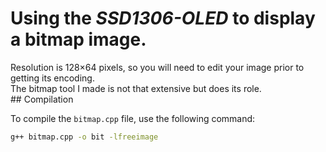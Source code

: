 <h1>Using the <em>SSD1306-OLED</em> to display a bitmap image.</h1>
Resolution is 128×64 pixels, so you will need to edit your image prior to getting its encoding. <br>The bitmap tool I made is not that extensive but does its role.<br>
## Compilation

To compile the `bitmap.cpp` file, use the following command:

```bash
g++ bitmap.cpp -o bit -lfreeimage
